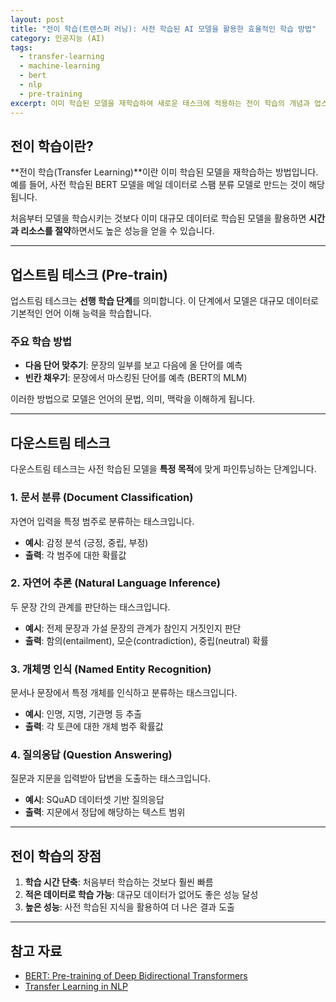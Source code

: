 ```yaml
---
layout: post
title: "전이 학습(트랜스퍼 러닝): 사전 학습된 AI 모델을 활용한 효율적인 학습 방법"
category: 인공지능 (AI)
tags:
  - transfer-learning
  - machine-learning
  - bert
  - nlp
  - pre-training
excerpt: 이미 학습된 모델을 재학습하여 새로운 태스크에 적용하는 전이 학습의 개념과 업스트림/다운스트림 테스크에 대해 알아봅니다.
---
```


## 전이 학습이란?

**전이 학습(Transfer Learning)**이란 이미 학습된 모델을 재학습하는 방법입니다. 예를 들어, 사전 학습된 BERT 모델을 메일 데이터로 스팸 분류 모델로 만드는 것이 해당됩니다.

처음부터 모델을 학습시키는 것보다 이미 대규모 데이터로 학습된 모델을 활용하면 **시간과 리소스를 절약**하면서도 높은 성능을 얻을 수 있습니다.

---

## 업스트림 테스크 (Pre-train)

업스트림 테스크는 **선행 학습 단계**를 의미합니다. 이 단계에서 모델은 대규모 데이터로 기본적인 언어 이해 능력을 학습합니다.

### 주요 학습 방법

- **다음 단어 맞추기**: 문장의 일부를 보고 다음에 올 단어를 예측
- **빈칸 채우기**: 문장에서 마스킹된 단어를 예측 (BERT의 MLM)

이러한 방법으로 모델은 언어의 문법, 의미, 맥락을 이해하게 됩니다.

---

## 다운스트림 테스크

다운스트림 테스크는 사전 학습된 모델을 **특정 목적**에 맞게 파인튜닝하는 단계입니다.

### 1. 문서 분류 (Document Classification)

자연어 입력을 특정 범주로 분류하는 태스크입니다.

- **예시**: 감정 분석 (긍정, 중립, 부정)
- **출력**: 각 범주에 대한 확률값

### 2. 자연어 추론 (Natural Language Inference)

두 문장 간의 관계를 판단하는 태스크입니다.

- **예시**: 전제 문장과 가설 문장의 관계가 참인지 거짓인지 판단
- **출력**: 함의(entailment), 모순(contradiction), 중립(neutral) 확률

### 3. 개체명 인식 (Named Entity Recognition)

문서나 문장에서 특정 개체를 인식하고 분류하는 태스크입니다.

- **예시**: 인명, 지명, 기관명 등 추출
- **출력**: 각 토큰에 대한 개체 범주 확률값

### 4. 질의응답 (Question Answering)

질문과 지문을 입력받아 답변을 도출하는 태스크입니다.

- **예시**: SQuAD 데이터셋 기반 질의응답
- **출력**: 지문에서 정답에 해당하는 텍스트 범위

---

## 전이 학습의 장점

1. **학습 시간 단축**: 처음부터 학습하는 것보다 훨씬 빠름
2. **적은 데이터로 학습 가능**: 대규모 데이터가 없어도 좋은 성능 달성
3. **높은 성능**: 사전 학습된 지식을 활용하여 더 나은 결과 도출

---

## 참고 자료

- [BERT: Pre-training of Deep Bidirectional Transformers](https://arxiv.org/abs/1810.04805)
- [Transfer Learning in NLP](https://www.tensorflow.org/tutorials/text/transfer_learning_hub)
